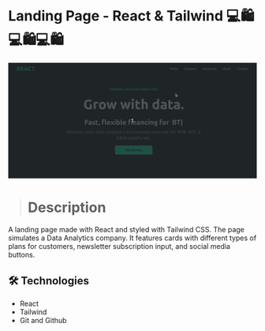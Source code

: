 # Landing Page - React & Tailwind 💻🛍️💻🛍️💻🛍️

![preview](./.github/preview.gif)

> # Description 

A landing page made with React and styled with Tailwind CSS. The page simulates a Data Analytics company. It features cards with different types of plans for customers, newsletter subscription input, and social media buttons.


## 🛠️ Technologies 

- React
- Tailwind
- Git and Github
